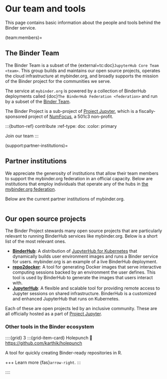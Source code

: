 # Our team and tools

This page contains basic information about the people and tools behind the Binder service.

(team:members)=
## The Binder Team

The Binder Team is a subset of the {external+tc:doc}`JupyterHub Core Team <team>`.
This group builds and maintains our open source projects, operates the cloud infrastructure at mybinder.org, and broadly supports the mission of the Binder project for the communities we serve.

The service at `mybinder.org` is powered by a collection of BinderHub
deployments called {doc}`The BinderHub Federation <federation>` and run by a subset of the [Binder Team](team:members).

The Binder Project is a sub-project of [Project Jupyter](https://jupyter.org), which is a fiscally-sponsored project of [NumFocus](https://numfocus.org), a 501c3 non-profit.

:::{button-ref} contribute
:ref-type: doc
:color: primary

Join our team
:::

(support:partner-institutions)=
## Partner institutions

We appreciate the generosity of institutions that allow their team members to support the mybinder.org federation in an official capacity.
Below are institutions that employ individuals that operate any of the hubs in [the mybinder.org federation](federation.md).

Below are the current partner institutions of mybinder.org.

```{include} ../_data/snippets/supporters_partners_md.txt
```

## Our open source projects

The Binder Project stewards many open source projects that are particularly relevant to running BinderHub services like mybinder.org.
Below is a short list of the most relevant ones.

- [**BinderHub**](https://binderhub.readthedocs.io/): A distribution of [JupyterHub for Kubernetes](https://z2jh.jupyter.org) that dynamically builds user environment images and runs a Binder service for users. mybinder.org is an example of a live BinderHub deployment. 
- [**repo2docker**](https://repo2docker.readthedocs.io/): A tool for generating Docker images that serve interactive computing sessions backed by an environment the user defines. This tool is used by BinderHub to generate the images that users interact with.
- [**JupyterHub**](https://jupyterhub.readthedocs.io/): A flexible and scalable tool for providing remote access to Jupyter sessions on shared infrastructure. BinderHub is a customized and enhanced JupyterHub that runs on Kubernetes.

Each of these are open projects led by an inclusive community.
These are all officially hosted as a part of [Project Jupyter](https://jupyter.org).

### Other tools in the Binder ecosystem

::::{grid} 3
:::{grid-item-card} Holepunch
:link: https://github.com/karthik/holepunch

A tool for quickly creating Binder-ready repositories in R.

+++
Learn more {fas}`arrow-right`.
:::

::::
